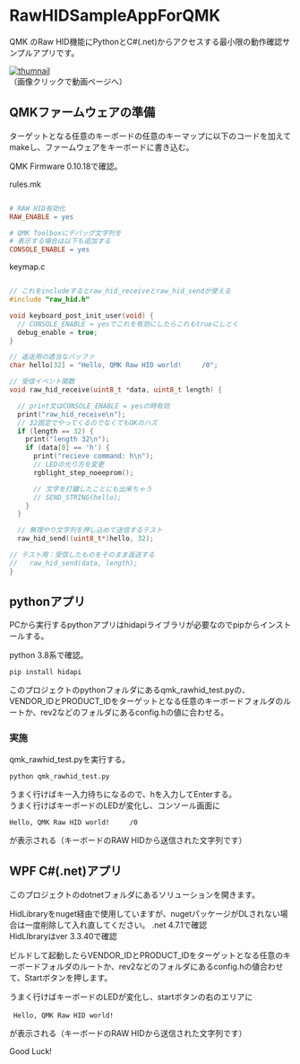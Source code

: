 # RawHIDSampleAppForQMK

QMK のRaw HID機能にPythonとC#(.net)からアクセスする最小限の動作確認サンプルアプリです。  

[![thumnail](https://pbs.twimg.com/ext_tw_video_thumb/1316339661606772736/pu/img/6EjbYjd2cww-kjU1?format=jpg&name=900x900)](https://twitter.com/marksard/status/1316339717886021633)  
（画像クリックで動画ページへ）

## QMKファームウェアの準備

ターゲットとなる任意のキーボードの任意のキーマップに以下のコードを加えてmakeし、ファームウェアをキーボードに書き込む。  

QMK Firmware 0.10.18で確認。  

rules.mk  

```makefile

# RAW HID有効化
RAW_ENABLE = yes

# QMK Toolboxにデバッグ文字列を
# 表示する場合は以下も追加する
CONSOLE_ENABLE = yes

```

keymap.c

```c

// これをincludeするとraw_hid_receiveとraw_hid_sendが使える
#include "raw_hid.h"

void keyboard_post_init_user(void) {
  // CONSOLE_ENABLE = yesでこれを有効にしたらこれもtrueにしとく
  debug_enable = true;
}

// 返送用の適当なバッファ
char hello[32] = "Hello, QMK Raw HID world!     /0";

// 受信イベント関数
void raw_hid_receive(uint8_t *data, uint8_t length) {

  // print文はCONSOLE_ENABLE = yesの時有効
  print("raw_hid_receive\n");
  // 32固定でやってくるのでなくてもOKのハズ
  if (length == 32) {
    print("length 32\n");
    if (data[0] == 'h') {
      print("recieve command: h\n");
      // LEDの光り方を変更
      rgblight_step_noeeprom();

      // 文字を打鍵したことにも出来ちゃう
      // SEND_STRING(hello);
    }
  }

  // 無理やり文字列を押し込めて送信するテスト
  raw_hid_send((uint8_t*)hello, 32);

// テスト用：受信したものをそのまま返送する
//   raw_hid_send(data, length);
}

```

## pythonアプリ

PCから実行するpythonアプリはhidapiライブラリが必要なのでpipからインストールする。  

python 3.8系で確認。  

``` pip install hidapi ```

このプロジェクトのpythonフォルダにあるqmk_rawhid_test.pyの、VENDOR_IDとPRODUCT_IDをターゲットとなる任意のキーボードフォルダのルートか、rev2などのフォルダにあるconfig.hの値に合わせる。
  
### 実施

qmk_rawhid_test.pyを実行する。  

``` python qmk_rawhid_test.py ```

うまく行けばキー入力待ちになるので、hを入力してEnterする。  
うまく行けばキーボードのLEDが変化し、コンソール画面に

``` Hello, QMK Raw HID world!     /0 ```

が表示される（キーボードのRAW HIDから送信された文字列です）  

## WPF C#(.net)アプリ

このプロジェクトのdotnetフォルダにあるソリューションを開きます。  

HidLibraryをnuget経由で使用していますが、nugetパッケージがDLされない場合は一度削除して入れ直してください。
.net 4.7.1で確認  
HidLIbraryはver 3.3.40で確認  

ビルドして起動したらVENDOR_IDとPRODUCT_IDをターゲットとなる任意のキーボードフォルダのルートか、rev2などのフォルダにあるconfig.hの値合わせて、Startボタンを押します。  

うまく行けばキーボードのLEDが変化し、startボタンの右のエリアに  

``` Hello, QMK Raw HID world!　```

が表示される（キーボードのRAW HIDから送信された文字列です）  

Good Luck!  
